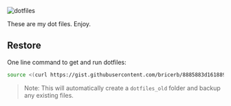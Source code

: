![dotfiles](http://i.imgur.com/dgDEapll.png)

These are my dot files. Enjoy.

## Restore

One line command to get and run dotfiles:

```sh
source <(curl https://gist.githubusercontent.com/bricerb/8885883d1618891d9e7ac63f94ec52b4/raw/80d8c5239e76d553841efc25017c6f3e4d1acfe8/dotfiles.sh)
```

> Note: This will automatically create a `dotfiles_old` folder and backup any existing files.
